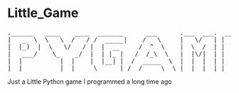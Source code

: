 # Little_Game
<pre>
.______   ____    ____  _______      ___      .___  ___.  _______ 
|   _  \  \   \  /   / /  _____|    /   \     |   \/   | |   ____|
|  |_)  |  \   \/   / |  |  __     /  ^  \    |  \  /  | |  |__   
|   ___/    \_    _/  |  | |_ |   /  /_\  \   |  |\/|  | |   __|  
|  |          |  |    |  |__| |  /  _____  \  |  |  |  | |  |____ 
| _|          |__|     \______| /__/     \__\ |__|  |__| |_______|
</pre>
Just a Little Python game I programmed a long time ago
